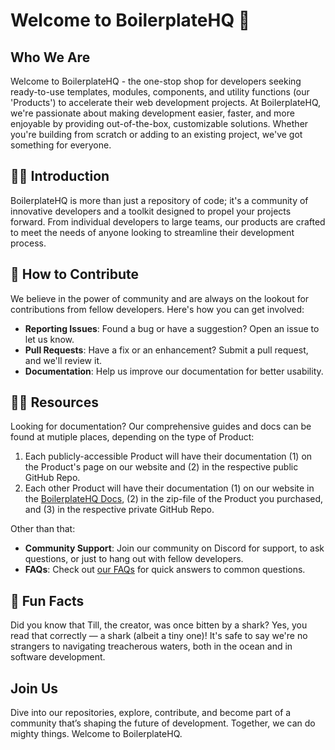 # Welcome to BoilerplateHQ 👋

## Who We Are
Welcome to BoilerplateHQ - the one-stop shop for developers seeking ready-to-use templates, modules, components, and utility functions (our 'Products') to accelerate their web development projects. At BoilerplateHQ, we're passionate about making development easier, faster, and more enjoyable by providing out-of-the-box, customizable solutions. Whether you're building from scratch or adding to an existing project, we've got something for everyone.

## 🙋‍♂️ Introduction
BoilerplateHQ is more than just a repository of code; it's a community of innovative developers and a toolkit designed to propel your projects forward. From individual developers to large teams, our products are crafted to meet the needs of anyone looking to streamline their development process.

## 🦸 How to Contribute
We believe in the power of community and are always on the lookout for contributions from fellow developers. Here's how you can get involved:

* **Reporting Issues**: Found a bug or have a suggestion? Open an issue to let us know.
* **Pull Requests**: Have a fix or an enhancement? Submit a pull request, and we'll review it.
* **Documentation**: Help us improve our documentation for better usability.

## 👩‍💻 Resources

Looking for documentation? Our comprehensive guides and docs can be found at mutiple places, depending on the type of Product:

1. Each publicly-accessible Product will have their documentation (1) on the Product's page on our website and (2) in the respective public GitHub Repo.
2. Each other Product will have their documentation (1) on our website in the [BoilerplateHQ Docs](https://boilerplatehq.com/docs), (2) in the zip-file of the Product you purchased, and (3) in the respective private GitHub Repo. 

Other than that: 

* **Community Support**: Join our community on Discord for support, to ask questions, or just to hang out with fellow developers.
* **FAQs**: Check out [our FAQs](https://boilerplatehq.com/#faq) for quick answers to common questions.

## 🍿 Fun Facts
Did you know that Till, the creator, was once bitten by a shark? Yes, you read that correctly — a shark (albeit a tiny one)! 
It's safe to say we're no strangers to navigating treacherous waters, both in the ocean and in software development.

## Join Us
Dive into our repositories, explore, contribute, and become part of a community that’s shaping the future of development. Together, we can do mighty things. Welcome to BoilerplateHQ.
